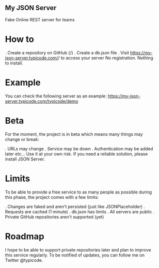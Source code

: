 ## My JSON Server
Fake Online REST server for teams

# How to
. Create a repository on GitHub (<your-username>/<your-repo>)
. Create a db.json file
. Visit https://my-json-server.typicode.com/<your-username>/<your-repo> to access your server
No registration. Nothing to install.

# Example
You can check the following server as an example:
https://my-json-server.typicode.com/typicode/demo

# Beta
For the moment, the project is in beta which means many things may change or break:

. URLs may change
. Service may be down
. Authentication may be added later
etc...
Use it at your own risk. If you need a reliable solution, please install JSON Server.

# Limits
To be able to provide a free service to as many people as possible during this phase, the project comes with a few limits:

. Changes are faked and aren't persisted (just like JSONPlaceholder)
. Requests are cached (1 minute)
. db.json has limits
. All servers are public
. Private GitHub repositories aren't supported (yet)

# Roadmap
I hope to be able to support private repositories later and plan to improve this service regularly. To be notified of updates, you can follow me on Twitter @typicode.
